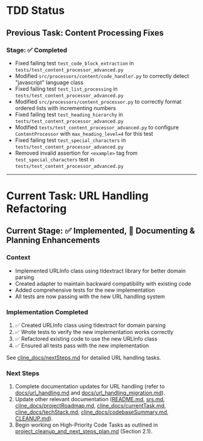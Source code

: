 # TDD Status

## Previous Task: Content Processing Fixes

### Stage: ✅ Completed

- Fixed failing test `test_code_block_extraction` in `tests/test_content_processor_advanced.py`
- Modified `src/processors/content/code_handler.py` to correctly detect "javascript" language class
- Fixed failing test `test_list_processing` in `tests/test_content_processor_advanced.py`
- Modified `src/processors/content_processor.py` to correctly format ordered lists with incrementing numbers
- Fixed failing test `test_heading_hierarchy` in `tests/test_content_processor_advanced.py`
- Modified `tests/test_content_processor_advanced.py` to configure `ContentProcessor` with `max_heading_level=4` for this test
- Fixed failing test `test_special_characters` in `tests/test_content_processor_advanced.py`
- Removed invalid assertion for `<example>` tag from `test_special_characters` test in `tests/test_content_processor_advanced.py`

---

# Current Task: URL Handling Refactoring

## Current Stage: ✅ Implemented, 📝 Documenting & Planning Enhancements

### Context
- Implemented URLInfo class using tldextract library for better domain parsing
- Created adapter to maintain backward compatibility with existing code
- Added comprehensive tests for the new implementation
- All tests are now passing with the new URL handling system

### Implementation Completed
1. ✅ Created URLInfo class using tldextract for domain parsing
2. ✅ Wrote tests to verify the new implementation works correctly
3. ✅ Refactored existing code to use the new URLInfo class
4. ✅ Ensured all tests pass with the new implementation

See [cline_docs/nextSteps.md](cline_docs/nextSteps.md) for detailed URL handling tasks.

### Next Steps
1. Complete documentation updates for URL handling (refer to [docs/url_handling.md](docs/url_handling.md) and [docs/url_handling_migration.md](docs/url_handling_migration.md)).
2. Update other relevant documentation ([README.md](README.md), [srs.md](srs.md), [cline_docs/projectRoadmap.md](cline_docs/projectRoadmap.md), [cline_docs/currentTask.md](cline_docs/currentTask.md), [cline_docs/techStack.md](cline_docs/techStack.md), [cline_docs/codebaseSummary.md](cline_docs/codebaseSummary.md), [CLEANUP.md](CLEANUP.md)).
3. Begin working on High-Priority Code Tasks as outlined in [project_cleanup_and_next_steps_plan.md](project_cleanup_and_next_steps_plan.md) (Section 2.1).
